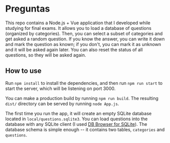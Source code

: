# Preguntas

This repo contains a Node.js + Vue application that I developed while studying
for final exams. It allows you to load a database of questions (organized by
categories). Then, you can select a subset of categories and get asked a random
question. If you know the answer, you can write it down and mark the question as
known; if you don't, you can mark it as unknown and it will be asked again
later. You can also reset the status of all questions, so they will be asked
again.

## How to use
Run `npm install` to install the dependencies, and then run `npm run start` to
start the server, which will be listening on port 3000.

You can make a production build by running `npm run build`. The resulting
`dist/` directory can be served by running `node App.js`.

The first time you run the app, it will create an empty SQLite database located
in `local/questions.sqlite3`. You can load questions into the database with
any SQLite client (I used [DB Browser for SQLite](https://sqlitebrowser.org/)).
The database schema is simple enough -- it contains two tables, `categories` and
`questions`.
